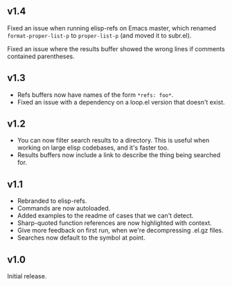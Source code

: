 ## v1.4

Fixed an issue when running elisp-refs on Emacs master, which renamed
`format-proper-list-p` to `proper-list-p` (and moved it to subr.el).

Fixed an issue where the results buffer showed the wrong lines if
comments contained parentheses.

## v1.3

* Refs buffers now have names of the form `*refs: foo*`.
* Fixed an issue with a dependency on a loop.el version that doesn't
  exist.

## v1.2

* You can now filter search results to a directory. This is useful
  when working on large elisp codebases, and it's faster too.
* Results buffers now include a link to describe the thing being
  searched for.

## v1.1

* Rebranded to elisp-refs.
* Commands are now autoloaded.
* Added examples to the readme of cases that we can't detect.
* Sharp-quoted function references are now highlighted with context.
* Give more feedback on first run, when we're decompressing .el.gz
  files.
* Searches now default to the symbol at point.

## v1.0 

Initial release.

